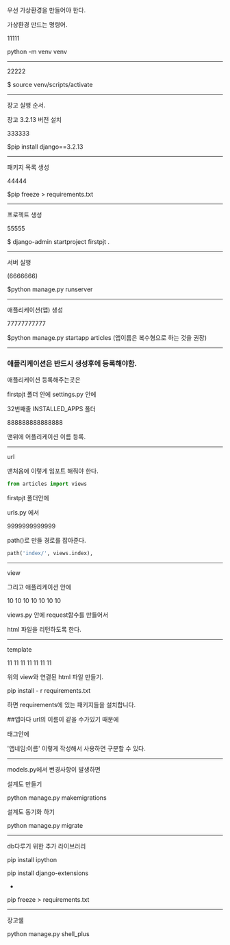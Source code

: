 우선 가상환경을 만들어야 한다.

가상환경 만드는 명령어.

11111

python -m venv venv

---



22222

$ source venv/scripts/activate

---



장고 실행 순서.

장고 3.2.13 버전 설치

333333

$pip install django==3.2.13

---



패키지 목록 생성

44444

$pip freeze > requirements.txt

---



프로젝트 생성

55555

$ django-admin startproject firstpjt .

---



서버 실행

(6666666)

$python manage.py runserver

---



애플리케이션(앱) 생성



77777777777

$python manage.py startapp articles (앱이름은 복수형으로 하는 것을 권장)

---

### 애플리케이션은 반드시 생성후에 등록해야함.

애플리케이션 등록해주는곳은

firstpjt 폴더 안에 settings.py 안에

32번째줄 INSTALLED_APPS 폴더

888888888888888

맨위에 어플리케이션 이름 등록.

---

url

맨처음에  이렇게 임포트 해줘야 한다.

```python
from articles import views
```

firstpjt 폴더안에

urls.py 에서 

9999999999999

path()로  만들 경로를 잡아준다.

```python
path('index/', views.index),
```



---

view

그리고 애플리케이션 안에

10 10 10 10 10 10 10

views.py 안에 request함수를 만들어서

html 파일을 리턴하도록 한다.



---

template

11 11 11 11 11 11 11

위의 view와 연결된 html 파일 만들기.



pip install - r requirements.txt

하면 requirements에 있는 패키지들을 설치합니다.



##앱마다 url의 이름이 같을 수가있기 때문에

태그안에

'앱네임:이름' 이렇게 작성해서 사용하면 구분할 수 있다.

---

models.py에서 변경사항이 발생하면



설계도 만들기

python manage.py makemigrations



설계도 동기화 하기

python manage.py migrate

------------

db다루기 위한 추가 라이브러리

pip install ipython

pip install django-extensions

+

pip freeze > requirements.txt

---

장고쉘

python manage.py shell_plus

